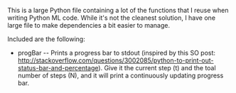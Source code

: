 This is a large Python file containing a lot of the functions that I reuse when
writing Python ML code. While it's not the cleanest solution, I have one large
file to make dependencies a bit easier to manage.

Included are the following:

- progBar
-- Prints a progress bar to stdout (inspired by this SO post: http://stackoverflow.com/questions/3002085/python-to-print-out-status-bar-and-percentage). Give it the current step (t) and the toal number of steps (N), and it will print a continuously updating progress bar.
